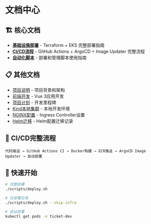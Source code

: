 # 文档中心

## 🏗️ 核心文档
- [**基础设施部署**](INFRASTRUCTURE.md) - Terraform + EKS 完整部署指南
- [**CI/CD流程**](CICD.md) - GitHub Actions + ArgoCD + Image Updater 完整流程
- [**自动化脚本**](SCRIPTS.md) - 部署和管理脚本使用指南

## 📋 其他文档
- [项目说明](INSTRUCTION.md) - 项目背景和架构
- [前端开发](frontend-README.md) - Vue 3应用开发
- [项目计划](plan.md) - 开发里程碑
- [Kind本地集群](infrastructure/kind.md) - 本地开发环境
- [NGINX配置](deployment/nginx-setup.md) - Ingress Controller设置
- [Helm迁移](deployment/HELM_MIGRATION.md) - Helm配置迁移记录

## 📖 CI/CD完整流程
```
代码推送 → GitHub Actions CI → Docker构建 → ECR推送 → ArgoCD Image Updater → 自动部署
```

## 🚀 快速开始
```bash
# 完整部署
./scripts/deploy.sh

# 仅部署应用
./scripts/deploy.sh --skip-infra

# 验证部署
kubectl get pods -n ticket-dev
```